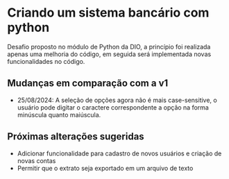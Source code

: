 # Criando um sistema bancário com python

Desafio proposto no módulo de Python da DIO, a princípio foi realizada apenas uma melhoria do código, em seguida será implementada novas funcionalidades no código. 


## Mudanças em comparação com a v1

* 25/08/2024: A seleção de opções agora não é mais case-sensitive, o usuário pode digitar o caractere correspondente a opção na forma minúscula quanto maiúscula.

## Próximas alterações sugeridas
* Adicionar funcionalidade para cadastro de novos usuários e criação de novas contas
* Permitir que o extrato seja exportado em um arquivo de texto
